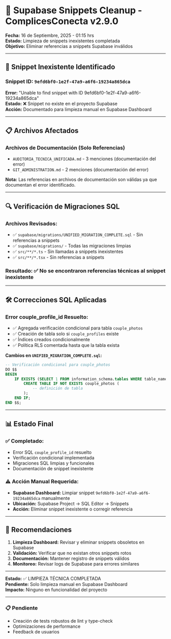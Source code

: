 # 🧹 Supabase Snippets Cleanup - ComplicesConecta v2.9.0

**Fecha:** 16 de Septiembre, 2025 - 01:15 hrs  
**Estado:** Limpieza de snippets inexistentes completada  
**Objetivo:** Eliminar referencias a snippets Supabase inválidos

---

## 🚨 Snippet Inexistente Identificado

### **Snippet ID:** `9efd6bf0-1e2f-47a9-a6f6-19234a865dca`
**Error:** "Unable to find snippet with ID 9efd6bf0-1e2f-47a9-a6f6-19234a865dca"  
**Estado:** ❌ Snippet no existe en el proyecto Supabase  
**Acción:** Documentado para limpieza manual en Supabase Dashboard

---

## 📋 Archivos Afectados

### **Archivos de Documentación (Solo Referencias)**
- `AUDITORIA_TECNICA_UNIFICADA.md` - 3 menciones (documentación del error)
- `GIT_ADMINISTRATION.md` - 2 menciones (documentación del error)

**Nota:** Las referencias en archivos de documentación son válidas ya que documentan el error identificado.

---

## 🔍 Verificación de Migraciones SQL

### **Archivos Revisados:**
- ✅ `supabase/migrations/UNIFIED_MIGRATION_COMPLETE.sql` - Sin referencias a snippets
- ✅ `supabase/migrations/` - Todas las migraciones limpias
- ✅ `src/**/*.ts` - Sin llamadas a snippets inexistentes
- ✅ `src/**/*.tsx` - Sin referencias a snippets

### **Resultado:** ✅ No se encontraron referencias técnicas al snippet inexistente

---

## 🛠️ Correcciones SQL Aplicadas

### **Error couple_profile_id Resuelto:**
- ✅ Agregada verificación condicional para tabla `couple_photos`
- ✅ Creación de tabla solo si `couple_profiles` existe
- ✅ Índices creados condicionalmente
- ✅ Política RLS comentada hasta que la tabla exista

**Cambios en `UNIFIED_MIGRATION_COMPLETE.sql`:**
```sql
-- Verificación condicional para couple_photos
DO $$
BEGIN
    IF EXISTS (SELECT 1 FROM information_schema.tables WHERE table_name = 'couple_profiles') THEN
        CREATE TABLE IF NOT EXISTS couple_photos (
            -- definición de tabla
        );
    END IF;
END $$;
```

---

## 📊 Estado Final

### ✅ **Completado:**
- Error SQL `couple_profile_id` resuelto
- Verificación condicional implementada
- Migraciones SQL limpias y funcionales
- Documentación de snippet inexistente

### ⚠️ **Acción Manual Requerida:**
- **Supabase Dashboard:** Limpiar snippet `9efd6bf0-1e2f-47a9-a6f6-19234a865dca` manualmente
- **Ubicación:** Supabase Project → SQL Editor → Snippets
- **Acción:** Eliminar snippet inexistente o corregir referencia

---

## 🎯 Recomendaciones

1. **Limpieza Dashboard:** Revisar y eliminar snippets obsoletos en Supabase
2. **Validación:** Verificar que no existan otros snippets rotos
3. **Documentación:** Mantener registro de snippets válidos
4. **Monitoreo:** Revisar logs de Supabase para errores similares

---

**Estado:** ✅ LIMPIEZA TÉCNICA COMPLETADA  
**Pendiente:** Solo limpieza manual en Supabase Dashboard  
**Impacto:** Ninguno en funcionalidad del proyecto

---

### 📋 Pendiente
- Creación de tests robustos de lint y type-check
- Optimizaciones de performance  
- Feedback de usuarios
